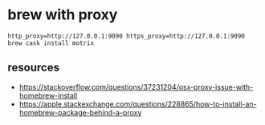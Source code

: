 # brew with proxy

```shell
http_proxy=http://127.0.0.1:9090 https_proxy=http://127.0.0.1:9090 brew cask install motrix
```

## resources
- https://stackoverflow.com/questions/37231204/osx-proxy-issue-with-homebrew-install
- https://apple.stackexchange.com/questions/228865/how-to-install-an-homebrew-package-behind-a-proxy
